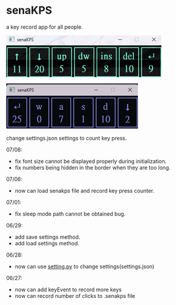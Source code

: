# senaKPS

a key record app for all people.

![cover](img/cover2.png)

![cover](img/cover.png)

change settings.json settings to count key press.

07/08:
* fix font size cannot be displayed properly during initialization.
* fix numbers being hidden in the border when they are too long.

07/06:
* now can load senakps file and record key press counter.

07/01:
* fix sleep mode path cannot be obtained bug.

06/29:
* add save settings method.
* add load settings method.

06/28:
* now can use [setting.py](https://github.com/peter910820/senaKPS/blob/main/setting.py) to change settings(settings.json)

06/27:
* now can add keyEvent to record more keys
* now can record number of clicks to .senakps file